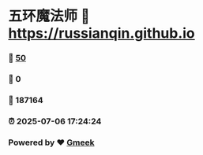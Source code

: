 # 五环魔法师 :link: https://russianqin.github.io 
### :page_facing_up: [50](https://russianqin.github.io/tag.html) 
### :speech_balloon: 0 
### :hibiscus: 187164 
### :alarm_clock: 2025-07-06 17:24:24 
### Powered by :heart: [Gmeek](https://github.com/Meekdai/Gmeek)
